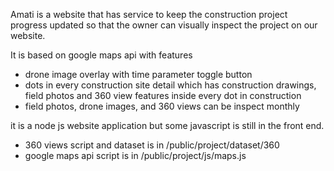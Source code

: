 Amati is a website that has service to keep the construction project progress updated so that the owner can visually inspect the project on our website.

It is based on google maps api with features
- drone image overlay with time parameter toggle button
- dots in every construction site detail which has construction drawings, field photos and 360 view features inside every dot in construction
- field photos, drone images, and 360 views can be inspect monthly

it is a node js website application but some javascript is still in the front end.
- 360 views script and dataset is in /public/project/dataset/360 
- google maps api script is in /public/project/js/maps.js 